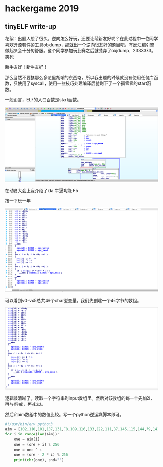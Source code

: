 
# hackergame 2019

## tinyELF write-up

花絮：出题人想了很久，逆向怎么好玩，还要让萌新友好呢？在此过程中一位同学喜欢开源套件的工具objdump，那就出一个逆向很友好的题目吧，有反汇编引擎做起来会十分的舒服。这个同学参加玩比赛之后就抛弃了objdump，2333333。笑死

新手友好！新手友好！

那么当然不要搞那么多花里胡哨的东西咯，所以我出题的时候就没有使用任何库函数，只使用了syscall，使用一些技巧处理编译后就剩下了一个孤零零的start函数。

一般而言，ELF的入口函数是start函数。

![](./截屏2019-10-18下午4.26.58.png)

在动员大会上我介绍了ida 牛逼功能 F5

按一下玩一年

![](./截屏2019-10-18下午4.29.15.png)

可以看到v0-v45总共46个char型变量。我们先创建一个46字节的数组。

![](./截屏2019-10-18下午4.32.48.png)

逻辑很清晰了，读取一个字符串到input数组里。然后对该数组的每一个先加2i，再与i异或，再减去i。

然后和aim数组中的数值比较。写一个python逆运算脚本即可。

```python
#!/usr/bin/env python3
aim = [102,110,101,107,131,78,109,116,133,122,111,87,145,115,144,79,141,127,99,54,108,110,135,105,163,111,88,115,102,86,147,159,105,112,56,118,113,120,111,99,196,130,132,190,187,205]
for i in range(len(aim)):
    one = aim[i]
    one = (one + i) % 256
    one = one ^ i
    one = (one - 2 * i) % 256
    print(chr(one), end="")
    

```


